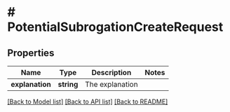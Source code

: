 # # PotentialSubrogationCreateRequest

## Properties

Name | Type | Description | Notes
------------ | ------------- | ------------- | -------------
**explanation** | **string** | The explanation |

[[Back to Model list]](../../README.md#models) [[Back to API list]](../../README.md#endpoints) [[Back to README]](../../README.md)
